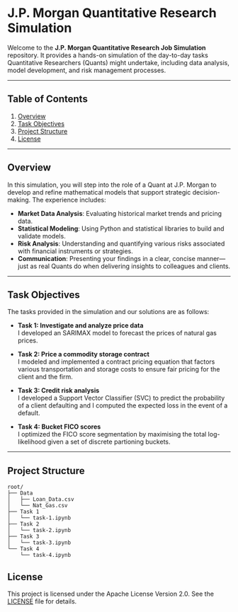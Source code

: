 # J.P. Morgan Quantitative Research Simulation

Welcome to the **J.P. Morgan Quantitative Research Job Simulation** repository. It provides a hands-on simulation of the day-to-day tasks Quantitative Researchers (Quants) might undertake, including data analysis, model development, and risk management processes.

---

## Table of Contents

1. [Overview](#overview)  
2. [Task Objectives](#task-objectives)  
3. [Project Structure](#project-structure)  
4. [License](#license)

---

## Overview

In this simulation, you will step into the role of a Quant at J.P. Morgan to develop and refine mathematical models that support strategic decision-making. The experience includes:

- **Market Data Analysis**: Evaluating historical market trends and pricing data.
- **Statistical Modeling**: Using Python and statistical libraries to build and validate models.
- **Risk Analysis**: Understanding and quantifying various risks associated with financial instruments or strategies.
- **Communication**: Presenting your findings in a clear, concise manner—just as real Quants do when delivering insights to colleagues and clients.

---

## Task Objectives

The tasks provided in the simulation and our solutions are as follows:

- **Task 1: Investigate and analyze price data**  
  I developed an SARIMAX model to forecast the prices of natural gas prices.

- **Task 2: Price a commodity storage contract**  
  I modeled and implemented a contract pricing equation that factors various transportation and storage costs to ensure fair pricing for the client and the firm.

- **Task 3: Credit risk analysis**  
  I developed a Support Vector Classifier (SVC) to predict the probability of a client defaulting and I computed the expected loss in the event of a default.

- **Task 4: Bucket FICO scores**  
  I optimized the FICO score segmentation by maximising the total log-likelihood given a set of discrete partioning buckets.

---

## Project Structure
```
root/
├── Data
│   ├── Loan_Data.csv
│   └── Nat_Gas.csv
├── Task 1
│   └── task-1.ipynb
├── Task 2
│   └── task-2.ipynb
├── Task 3
│   └── task-3.ipynb
└── Task 4
    └── task-4.ipynb
```

## License
This project is licensed under the Apache License Version 2.0. See the [LICENSE](LICENSE) file for details.
